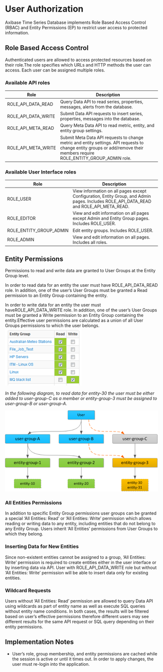 # User Authorization


Axibase Time Series Database implements Role Based Access Control (RBAC)
and Entity Permissions (EP) to restrict user access to protected
information.

## Role Based Access Control

Authenticated users are allowed to access protected resources based on
their role.The role specifies which URLs and HTTP methods the user can access. Each user can be assigned multiple roles.

### Available API roles
| Role | Description |
| --- | --- |
|ROLE_API_DATA_READ | Query Data API to read series, properties, messages, alerts from the database.|
|ROLE_API_DATA_WRITE | Submit Data API requests to insert series, properties, messages into the database.|
|ROLE_API_META_READ | Query Meta Data API to read metric, entity, and entity group settings.|
|ROLE_API_META_WRITE | Submit Meta Data API requests to change metric and entity settings. API requests to change entity groups or add/remove their members require ROLE_ENTITY_GROUP_ADMIN role.|

### Available User Interface roles

| Role | Description |
| --- | --- |
| ROLE_USER | View information on all pages except Configuration, Entity Group, and Admin pages. Includes ROLE_API_DATA_READ and ROLE_API_META_READ. |
| ROLE_EDITOR | View and edit information on all pages except Admin and Entity Group pages. Includes ROLE_USER. |
| ROLE_ENTITY_GROUP_ADMIN | Edit entity groups. Includes ROLE_USER. |
| ROLE_ADMIN | View and edit information on all pages. Includes all roles. |

## Entity Permissions

Permissions to read and write data are granted to User Groups at the Entity Group level.

In order to read data for an entity the user must have ROLE_API_DATA_READ role. In addition, one of the user’s User
Groups must be granted a Read permission to an Entity Group containing the
entity.

In order to write data for an entity the user must haveROLE_API_DATA_WRITE role. In addition, one of the user’s User Groups must be granted a Write permission to an Entity Group containing the entity.Effective user permissions are calculated as a union of all User Groups permissions to which the user belongs.
![entity_group_permission](images/entity_group_permission.png)

*In the following diagram, to read data for entity-30 the user must be either added to user-group-C as a member or
entity-group-3 must be assigned to user-group-B or user-group-A.*

![atsd_role_hierarchy](images/atsd_role_hierarchy-2.png)

### All Entities Permissions

In addition to specific Entity Group permissions user groups can be granted a special ‘All Entities: Read’ or ‘All Entities: Write’ permission which allows reading or writing data to any entity, including entities that do not belong to any Entity Group. Users inherit ‘All Entities’ permissions from
User Groups to which they belong.

### Inserting Data for New Entities

Since non-existent entities cannot be assigned to a group, ‘All Entities: Write’ permission is required to create
entities either in the user interface or by inserting data via API. User with ROLE_API_DATA_WRITE role but without
‘All Entities: Write’ permission will be able to insert data only for existing entities.

### Wildcard Requests

Users without ‘All Entities: Read’ permission are allowed to query Data API using wildcards as part of entity name as well as execute SQL queries without entity name conditions. In both cases, the results will be filtered based on user’s effective permissions therefore different users may see different results for the same API request or SQL query depending on their entity permissions.

## Implementation Notes

-   User’s role, group membership, and entity permissions are cached while the session is active or until it times out. In order to apply changes, the user must re-login into the application.
